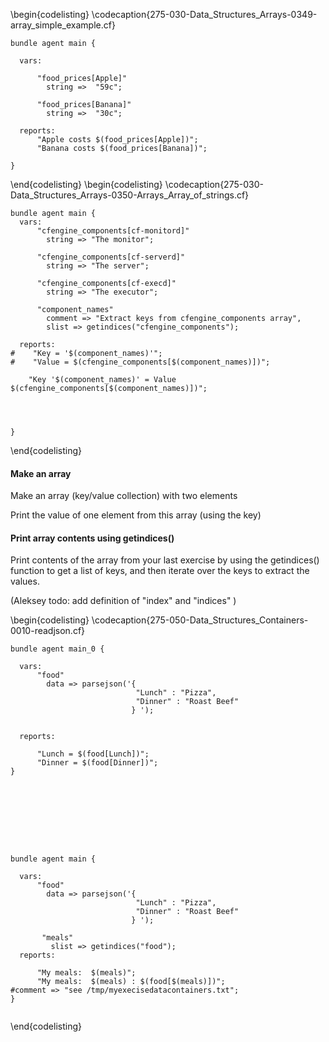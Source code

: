 \begin{codelisting}
\codecaption{275-030-Data\_Structures\_Arrays-0349-array\_simple\_example.cf}
```cfengine3, options: "linenos": true
bundle agent main {

  vars:

      "food_prices[Apple]"
        string =>  "59c";

      "food_prices[Banana]"
        string =>  "30c";

  reports:
      "Apple costs $(food_prices[Apple])";
      "Banana costs $(food_prices[Banana])";

}
```
\end{codelisting}
\begin{codelisting}
\codecaption{275-030-Data\_Structures\_Arrays-0350-Arrays\_Array\_of\_strings.cf}
```cfengine3, options: "linenos": true
bundle agent main {
  vars:
      "cfengine_components[cf-monitord]"
        string => "The monitor";

      "cfengine_components[cf-serverd]"
        string => "The server";

      "cfengine_components[cf-execd]"
        string => "The executor";

      "component_names"
        comment => "Extract keys from cfengine_components array",
        slist => getindices("cfengine_components");

  reports:
#    "Key = '$(component_names)'";
#    "Value = $(cfengine_components[$(component_names)])";

    "Key '$(component_names)' = Value $(cfengine_components[$(component_names)])";




}

```
\end{codelisting}

<!---
Filename: 275-030-Data\_Structures\_Arrays-0355-array.exr.md
-->

#### Make an array

Make an array (key/value collection) with two elements

Print the value of one element from this array (using the key)


#### Print array contents using getindices()

Print contents of the array from your last exercise
by using the getindices() function to get a list of
keys, and then iterate over the keys to extract the
values.

(Aleksey todo:
add definition of "index" and "indices"
)


\begin{codelisting}
\codecaption{275-050-Data\_Structures\_Containers-0010-readjson.cf}
```cfengine3, options: "linenos": true
bundle agent main_0 {

  vars:
      "food"
        data => parsejson('{
                            "Lunch" : "Pizza",
                            "Dinner" : "Roast Beef"
                           } ');


  reports:

      "Lunch = $(food[Lunch])";
      "Dinner = $(food[Dinner])";
}









bundle agent main {

  vars:
      "food"
        data => parsejson('{
                            "Lunch" : "Pizza",
                            "Dinner" : "Roast Beef"
                           } ');

       "meals" 
         slist => getindices("food");
  reports:

      "My meals:  $(meals)";
      "My meals:  $(meals) : $(food[$(meals)])";
#comment => "see /tmp/myexecisedatacontainers.txt";
}
 

```
\end{codelisting}

